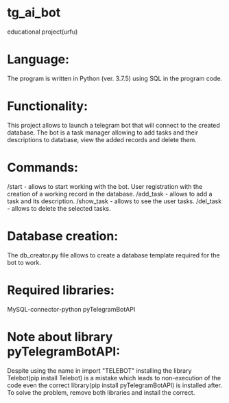 # tg_ai_bot
educational project(urfu)

# Language:
The program is written in Python (ver. 3.7.5) using SQL in the program code.

# Functionality:
This project allows to launch a telegram bot that will connect to the created database.
The bot is a task manager allowing to add tasks and their descriptions to database, view the added records and delete them.

# Commands:
/start - allows to start working with the bot. User registration with the creation of a working record in the database.
/add_task - allows to add a task and its description.
/show_task - allows to see the user tasks.
/del_task - allows to delete the selected tasks.

# Database creation:
The db_creator.py file allows to create a database template required for the bot to work.

# Required libraries:
MySQL-connector-python
pyTelegramBotAPI

# Note about library pyTelegramBotAPI:
Despite using the name in import "TELEBOT" installing the library Telebot(pip install Telebot) 
is a mistake which leads to non-execution of the code even the correct library(pip install pyTelegramBotAPI) is installed after.
To solve the problem, remove both libraries and install the correct.
